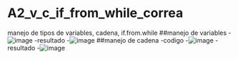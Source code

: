# A2_v_c_if_from_while_correa
manejo de tipos de variables, cadena, if.from.while 
##manejo de variables
-![image](https://github.com/user-attachments/assets/ce1f592f-1d2a-4169-a9b3-4f67da9e7746)
-resultado
-![image](https://github.com/user-attachments/assets/65b9af27-13b4-41d1-a8c8-5b831bdff101)
##manejo de cadena
-codigo
-![image](https://github.com/user-attachments/assets/56f9f24e-f6f1-4510-af06-6eba82c67e3b)
-resultado
-![image](https://github.com/user-attachments/assets/34bb9d42-9130-46cf-8d88-72c3636ef7ab)


